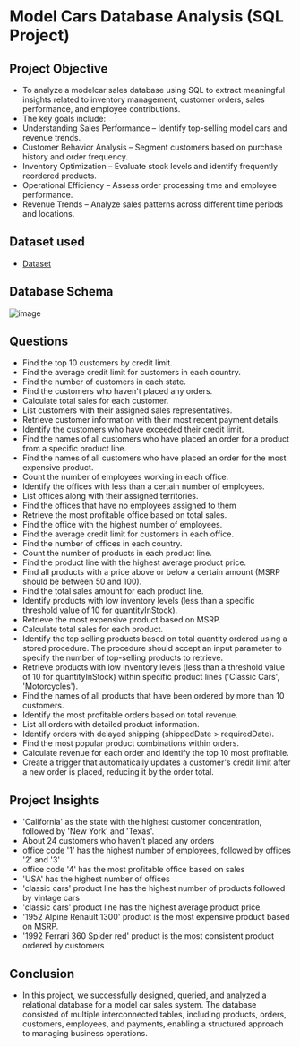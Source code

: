 # Model Cars Database Analysis (SQL Project)
## Project Objective
- To analyze a modelcar sales database using SQL to extract meaningful insights related to inventory management, customer orders, sales performance, and employee contributions.
- The key goals include:
- Understanding Sales Performance – Identify top-selling model cars and revenue trends.
- Customer Behavior Analysis – Segment customers based on purchase history and order frequency.
- Inventory Optimization – Evaluate stock levels and identify frequently reordered products.
- Operational Efficiency – Assess order processing time and employee performance.
- Revenue Trends – Analyze sales patterns across different time periods and locations.

## Dataset used
- <a href="https://github.com/puvvaditeja/Modelcars_sql_project/blob/main/modelcarsdb.sql">Dataset</a>

## Database Schema
![image](https://github.com/user-attachments/assets/3f1c769b-1a39-4a04-a82f-b944004ede72)

## Questions
- Find the top 10 customers by credit limit.
- Find the average credit limit for customers in each country.
- Find the number of customers in each state.
- Find the customers who haven't placed any orders.
- Calculate total sales for each customer.
- List customers with their assigned sales representatives.
- Retrieve customer information with their most recent payment details.
- Identify the customers who have exceeded their credit limit.
- Find the names of all customers who have placed an order for a product from a specific product line.
- Find the names of all customers who have placed an order for the most expensive product.
- Count the number of employees working in each office.
- Identify the offices with less than a certain number of employees.
- List offices along with their assigned territories.
- Find the offices that have no employees assigned to them
- Retrieve the most profitable office based on total sales.
- Find the office with the highest number of employees.
- Find the average credit limit for customers in each office.
- Find the number of offices in each country.
- Count the number of products in each product line.
- Find the product line with the highest average product price.
- Find all products with a price above or below a certain amount (MSRP should be between 50 and 100).
- Find the total sales amount for each product line.
- Identify products with low inventory levels (less than a specific threshold value of 10 for quantityInStock).
- Retrieve the most expensive product based on MSRP.
- Calculate total sales for each product.
- Identify the top selling products based on total quantity ordered using a stored procedure. The procedure should accept an input parameter to specify the number of top-selling products to retrieve.
- Retrieve products with low inventory levels (less than a threshold value of 10 for quantityInStock) within specific product lines ('Classic Cars', 'Motorcycles').
- Find the names of all products that have been ordered by more than 10 customers.
- Identify the most profitable orders based on total revenue.
- List all orders with detailed product information.
- Identify orders with delayed shipping (shippedDate > requiredDate).
- Find the most popular product combinations within orders.
- Calculate revenue for each order and identify the top 10 most profitable.
- Create a trigger that automatically updates a customer's credit limit after a new order is placed, reducing it by the order total.

## Project Insights
- 'California' as the state with the highest customer concentration, followed by 'New York' and 'Texas'.
- About 24 customers who haven't placed any orders
- office code '1' has the highest number of employees, followed by offices '2' and '3'
- office code '4' has the most profitable office based on sales
- 'USA' has the highest number of offices
- 'classic cars' product line has the highest number of products followed by vintage cars
- 'classic cars' product line has the highest average product price.
- '1952 Alpine Renault 1300' product is the most expensive product based on MSRP.
- '1992 Ferrari 360 Spider red' product is the most consistent product ordered by customers

## Conclusion
- In this project, we successfully designed, queried, and analyzed a relational database for a model car sales system. The database consisted of multiple interconnected tables, including products, orders, customers, employees, and payments, enabling a structured approach to managing business operations.
